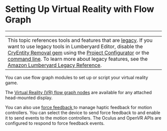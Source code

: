 # Setting Up Virtual Reality with Flow Graph<a name="virtual-reality-flowgraph"></a>


****  

|  | 
| --- |
| This topic references tools and features that are [legacy](https://docs.aws.amazon.com/lumberyard/latest/userguide/ly-glos-chap.html#legacy)\. If you want to use legacy tools in Lumberyard Editor, disable the [CryEntity Removal gem](https://docs.aws.amazon.com/lumberyard/latest/userguide/gems-system-cryentity-removal-gem.html) using the [Project Configurator](https://docs.aws.amazon.com/lumberyard/latest/userguide/configurator-intro.html) or the [command line](https://docs.aws.amazon.com/lumberyard/latest/userguide/lmbr-exe.html)\. To learn more about legacy features, see the [Amazon Lumberyard Legacy Reference](https://docs.aws.amazon.com/lumberyard/latest/legacyreference/)\. | 

You can use flow graph modules to set up or script your virtual reality game\.

The [Virtual Reality \(VR\) flow graph nodes](https://docs.aws.amazon.com/lumberyard/latest/legacyreference/fg-node-ref-virtual-reality.html) are available for any attached head\-mounted display\.

You can also use [force feedback ](https://docs.aws.amazon.com/lumberyard/latest/legacyreference/fg-node-ref-vr-force-feedback.html) to manage haptic feedback for motion controllers\. You can select the device to send force feedback to and enable it to send events to the motion controllers\. The Oculus and OpenVR APIs are configured to respond to force feedback events\.